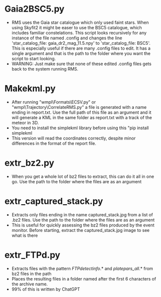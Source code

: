 # Gaia2BSC5.py

- RMS uses the Gaia star catalogue which only used faint stars. When using Skyfit2 it might be easer to use the BSC5 catalogue, which includes familiar constelations. This script looks recursively for any instance of the file named .config and changes the line 'star_catalog_file: gaia_dr2_mag_11.5.npy' to 'star_catalog_file: BSC5'. This is especially useful if there are many .config files to edit.
  It has a single argument and that is the path to the folder where you want the script to start looking.
- WARNING: Just make sure that none of these edited .config files gets back to the system running RMS.

# Makekml.py

- After running "wmpl\Formats\ECSV.py" or "wmpl\Trajectory\CorrelateRMS.py" a file is generated with a name ending in report.txt. Use the full path of this file as an argument and it will generate a KML in the same folder as report.txt with a track of the meteor in 3D.
- You need to install the simplekml library before using this "pip install simplekml
- This version will read the coordinates correctly, despite minor differences in the format of the report file.

# extr_bz2.py

- When you get a whole lot of bz2 files to extract, this can do it all in one go. Use the path to the folder where the files are as an argument

# extr_captured_stack.py

- Extracts only files ending in the name captured_stack.jpg from a list of .bz2 files. Use the path to the folder where the files are as an argument
- This is useful for quickly assessing the bz2 files produced by the event monitor. Before starting, extract the captured_stack.jpg image to see what is there

# extr_FTPd.py

- Extracts files with the pattern _FTPdetectinfo_.* and *platepars_all*.* from bz2 files in the path
- Places the resulting files in a folder named after the first 6 characters of the archive name.
- 99% of this is written by ChatGPT
